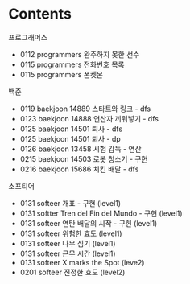 # Contents

프로그래머스
* 0112 programmers 완주하지 못한 선수
* 0115 programmers 전화번호 목록
* 0115 programmers 폰켓몬

백준
* 0119 baekjoon 14889 스타트와 링크 - dfs
* 0123 baekjoon 14888 연산자 끼워넣기 - dfs
* 0125 baekjoon 14501 퇴사 - dfs
* 0125 baekjoon 14501 퇴사 - dp
* 0126 baekjoon 13458 시험 감독 - 연산
* 0215 baekjoon 14503 로봇 청소기 - 구현
* 0216 baekjoon 15686 치킨 배달 - dfs

소프티어
* 0131 softeer 개표 - 구현 (level1)
* 0131 softter Tren del Fin del Mundo - 구현 (level1)
* 0131 softeer 연탄 배달의 시작 - 구현 (level1)
* 0131 softeer 위험한 효도 (level1)
* 0131 softeer 나무 심기 (level1)
* 0131 softeer 근무 시간 (level1)
* 0131 softeer X marks the Spot (leve2)
* 0201 softeer 진정한 효도 (level2)
